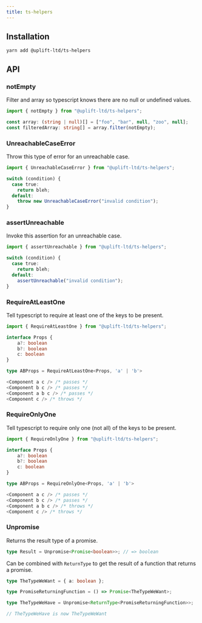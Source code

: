 ```yaml
---
title: ts-helpers
---
```


## Installation

    yarn add @uplift-ltd/ts-helpers

## API

### notEmpty

Filter and array so typescript knows there are no null or undefined values.

```ts
import { notEmpty } from "@uplift-ltd/ts-helpers";

const array: (string | null)[] = ["foo", "bar", null, "zoo", null];
const filteredArray: string[] = array.filter(notEmpty);
```

### UnreachableCaseError

Throw this type of error for an unreachable case.

```ts
import { UnreachableCaseError } from "@uplift-ltd/ts-helpers";

switch (condition) {
  case true:
    return bleh;
  default:
    throw new UnreachableCaseError("invalid condition");
}
```

### assertUnreachable

Invoke this assertion for an unreachable case.

```ts
import { assertUnreachable } from "@uplift-ltd/ts-helpers";

switch (condition) {
  case true:
    return bleh;
  default:
    assertUnreachable("invalid condition");
}
```

### RequireAtLeastOne

Tell typescript to require at least one of the keys to be present.

```ts
import { RequireAtLeastOne } from "@uplift-ltd/ts-helpers";

interface Props {
    a?: boolean
    b?: boolean
    c: boolean
}

type ABProps = RequireAtLeastOne<Props, 'a' | 'b'>

<Component a c /> /* passes */
<Component b c /> /* passes */
<Component a b c /> /* passes */
<Component c /> /* throws */
```

### RequireOnlyOne

Tell typescript to require only one (not all) of the keys to be present.

```ts
import { RequireOnlyOne } from "@uplift-ltd/ts-helpers";

interface Props {
    a?: boolean
    b?: boolean
    c: boolean
}

type ABProps = RequireOnlyOne<Props, 'a' | 'b'>

<Component a c /> /* passes */
<Component b c /> /* passes */
<Component a b c /> /* throws */
<Component c /> /* throws */
```

### Unpromise

Returns the result type of a promise.

```ts
type Result = Unpromise<Promise<boolean>>; // => boolean
```

Can be combined with `ReturnType` to get the result of a function that returns a promise.

```ts
type TheTypeWeWant = { a: boolean };

type PromiseReturningFunction = () => Promise<TheTypeWeWant>;

type TheTypeWeHave = Unpromise<ReturnType<PromiseReturningFunction>>;

// TheTypeWeHave is now TheTypeWeWant
```

